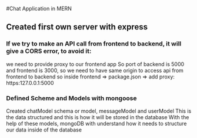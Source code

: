 #Chat Application in MERN

## Created first own server with express

### If we try to make an API call from frontend to backend, it will give a CORS error, to avoid it:

we need to provide proxy to our frontend app
So port of backend is 5000 and frontend is 3000, so we need to have same origin to access api from frontend to backend
so inside frontend => package.json => add proxy: https:127.0.0.1:5000

### Defined Scheme and Models with mongoose

Created chatModel schema or model, messageModel and userModel
This is the data structured and this is how it will be stored in the database
With the help of these models, mongoDB with understand how it needs to structure our data inside of the database
